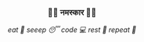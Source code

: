 ### <p align="center">🙏🏼 नमस्कार 🙏🏼</p>
 <p align="center"> <i>eat 🍴  seeep 😴  code 💻  rest 🧑  repeat 🔁 </i> </p>

